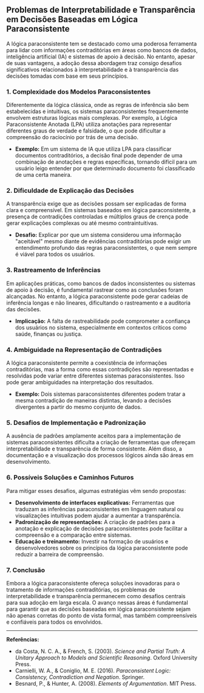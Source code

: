 
## Problemas de Interpretabilidade e Transparência em Decisões Baseadas em Lógica Paraconsistente

A lógica paraconsistente tem se destacado como uma poderosa ferramenta para lidar com informações contraditórias em áreas como bancos de dados, inteligência artificial (IA) e sistemas de apoio à decisão. No entanto, apesar de suas vantagens, a adoção dessa abordagem traz consigo desafios significativos relacionados à interpretabilidade e à transparência das decisões tomadas com base em seus princípios.

### 1. **Complexidade dos Modelos Paraconsistentes**

Diferentemente da lógica clássica, onde as regras de inferência são bem estabelecidas e intuitivas, os sistemas paraconsistentes frequentemente envolvem estruturas lógicas mais complexas. Por exemplo, a Lógica Paraconsistente Anotada (LPA) utiliza anotações para representar diferentes graus de verdade e falsidade, o que pode dificultar a compreensão do raciocínio por trás de uma decisão.

- **Exemplo:** Em um sistema de IA que utiliza LPA para classificar documentos contraditórios, a decisão final pode depender de uma combinação de anotações e regras específicas, tornando difícil para um usuário leigo entender por que determinado documento foi classificado de uma certa maneira.

### 2. **Dificuldade de Explicação das Decisões**

A transparência exige que as decisões possam ser explicadas de forma clara e compreensível. Em sistemas baseados em lógica paraconsistente, a presença de contradições controladas e múltiplos graus de crença pode gerar explicações complexas ou até mesmo contraintuitivas.

- **Desafio:** Explicar por que um sistema considerou uma informação "aceitável" mesmo diante de evidências contraditórias pode exigir um entendimento profundo das regras paraconsistentes, o que nem sempre é viável para todos os usuários.

### 3. **Rastreamento de Inferências**

Em aplicações práticas, como bancos de dados inconsistentes ou sistemas de apoio à decisão, é fundamental rastrear como as conclusões foram alcançadas. No entanto, a lógica paraconsistente pode gerar cadeias de inferência longas e não lineares, dificultando o rastreamento e a auditoria das decisões.

- **Implicação:** A falta de rastreabilidade pode comprometer a confiança dos usuários no sistema, especialmente em contextos críticos como saúde, finanças ou justiça.

### 4. **Ambiguidade na Representação de Contradições**

A lógica paraconsistente permite a coexistência de informações contraditórias, mas a forma como essas contradições são representadas e resolvidas pode variar entre diferentes sistemas paraconsistentes. Isso pode gerar ambiguidades na interpretação dos resultados.

- **Exemplo:** Dois sistemas paraconsistentes diferentes podem tratar a mesma contradição de maneiras distintas, levando a decisões divergentes a partir do mesmo conjunto de dados.

### 5. **Desafios de Implementação e Padronização**

A ausência de padrões amplamente aceitos para a implementação de sistemas paraconsistentes dificulta a criação de ferramentas que ofereçam interpretabilidade e transparência de forma consistente. Além disso, a documentação e a visualização dos processos lógicos ainda são áreas em desenvolvimento.

### 6. **Possíveis Soluções e Caminhos Futuros**

Para mitigar esses desafios, algumas estratégias vêm sendo propostas:

- **Desenvolvimento de interfaces explicativas:** Ferramentas que traduzam as inferências paraconsistentes em linguagem natural ou visualizações intuitivas podem ajudar a aumentar a transparência.
- **Padronização de representações:** A criação de padrões para a anotação e explicação de decisões paraconsistentes pode facilitar a compreensão e a comparação entre sistemas.
- **Educação e treinamento:** Investir na formação de usuários e desenvolvedores sobre os princípios da lógica paraconsistente pode reduzir a barreira de compreensão.

### 7. **Conclusão**

Embora a lógica paraconsistente ofereça soluções inovadoras para o tratamento de informações contraditórias, os problemas de interpretabilidade e transparência permanecem como desafios centrais para sua adoção em larga escala. O avanço nessas áreas é fundamental para garantir que as decisões baseadas em lógica paraconsistente sejam não apenas corretas do ponto de vista formal, mas também compreensíveis e confiáveis para todos os envolvidos.

___
**Referências:**
- da Costa, N. C. A., & French, S. (2003). *Science and Partial Truth: A Unitary Approach to Models and Scientific Reasoning*. Oxford University Press.
- Carnielli, W. A., & Coniglio, M. E. (2016). *Paraconsistent Logic: Consistency, Contradiction and Negation*. Springer.
- Besnard, P., & Hunter, A. (2008). *Elements of Argumentation*. MIT Press.

